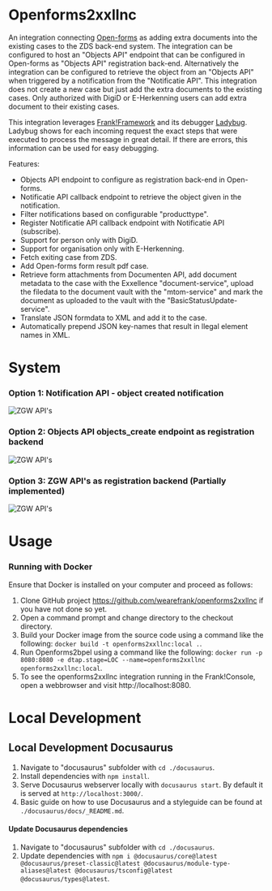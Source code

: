 # Openforms2xxllnc

An integration connecting [Open-forms](https://github.com/open-formulieren/open-forms) as adding extra documents into the existing cases to the ZDS back-end system. The integration can be configured to host an "Objects API" endpoint that can be configured in Open-forms as "Objects API" registration back-end. Alternatively the integration can be configured to retrieve the object from an "Objects API" when triggered by a notification from the "Notificatie API". This integration does not create a new case but just add the extra documents to the existing cases. Only authorized with DigiD or E-Herkenning users can add extra document to their existing cases.

This integration leverages [Frank!Framework](https://github.com/frankframework/frankframework) and its debugger [Ladybug](https://github.com/wearefrank/ladybug). Ladybug shows for each incoming request the exact steps that were executed to process the message in great detail. If there are errors, this information can be used for easy debugging.

Features:
- Objects API endpoint to configure as registration back-end in Open-forms.
- Notificatie API callback endpoint to retrieve the object given in the notification.
- Filter notifications based on configurable "producttype".
- Register Notificatie API callback endpoint with Notificatie API (subscribe).
- Support for person only with DigiD.
- Support for organisation only with E-Herkenning.
- Fetch exiting case from ZDS.
- Add Open-forms form result pdf case.
- Retrieve form attachments from Documenten API, add document metadata to the case with the Exxellence "document-service", upload the filedata to the document vault with the "mtom-service" and mark the document as uploaded to the vault with the "BasicStatusUpdate-service".
- Translate JSON formdata to XML and add it to the case.
- Automatically prepend JSON key-names that result in llegal element names in XML.

# System
### Option 1: Notification API - object created notification
![ZGW API's](./docs/openforms2bpel-system-notification-api.drawio.svg)
### Option 2: Objects API objects_create endpoint as registration backend
![ZGW API's](./docs/openforms2bpel-system-objects-api.drawio.svg)
### Option 3: ZGW API's as registration backend (Partially implemented)
![ZGW API's](./docs/openforms2bpel-system-zgw-apis.drawio.svg)

# Usage

### Running with Docker
Ensure that Docker is installed on your computer and proceed as follows:

1. Clone GitHub project https://github.com/wearefrank/openforms2xxllnc if you have not done so yet.
2. Open a command prompt and change directory to the checkout directory.
3. Build your Docker image from the source code using a command like the following: `docker build -t openforms2xxllnc:local .`.
4. Run Openforms2bpel using a command like the following: `docker run -p 8080:8080 -e dtap.stage=LOC --name=openforms2xxllnc openforms2xxllnc:local`.
5. To see the openforms2xxllnc integration running in the Frank!Console, open a webbrowser and visit http://localhost:8080.

# Local Development

## Local Development Docusaurus
1. Navigate to "docusaurus" subfolder with `cd ./docusaurus`.
2. Install dependencies with `npm install`.
3. Serve Docusaurus webserver locally with `docusaurus start`. By default it is served at `http://localhost:3000/`.
4. Basic guide on how to use Docusaurus and a styleguide can be found at `./docusaurus/docs/_README.md`.

#### Update Docusaurus dependencies
1. Navigate to "docusaurus" subfolder with `cd ./docusaurus`.
2. Update dependencies with `npm i @docusaurus/core@latest @docusaurus/preset-classic@latest @docusaurus/module-type-aliases@latest @docusaurus/tsconfig@latest @docusaurus/types@latest`.